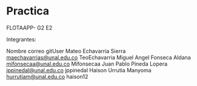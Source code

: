 # Practica
FLOTAAPP- G2 E2

Integrantes:

Nombre                      correo                     gitUser
Mateo Echavarria Sierra     maechavarrias@unal.edu.co  TeoEchavarria
Miguel Angel Fonseca Aldana mifonsecaa@unal.edu.co     Mifonsecaa
Juan Pablo Pineda Lopera    jppinedal@unal.edu.co      jppinedal
Haison Urrutia Manyoma      hurrutiam@unal.edu.co      haison12
